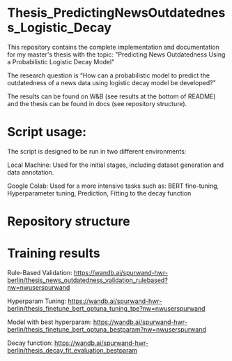 # Thesis_PredictingNewsOutdatedness_Logistic_Decay

This repository contains the complete implementation and documentation for my master's thesis with the topic: "Predicting News Outdatedness Using a Probabilistic Logistic Decay Model"

The research question is “How can a probabilistic model to predict the outdatedness of a news data using logistic decay model be developed?”

The results can be found on W&B (see results at the bottom of README) and the thesis can be found in docs (see repository structure).

# Script usage:

The script is designed to be run in two different environments:

Local Machine: Used for the initial stages, including dataset generation and data annotation.

Google Colab: Used for a more intensive tasks such as: BERT fine-tuning, Hyperparameter tuning, Prediction, Fitting to the decay function

# Repository structure


# Training results
Rule-Based Validation: https://wandb.ai/spurwand-hwr-berlin/thesis_news_outdatedness_validation_rulebased?nw=nwuserspurwand

Hyperparam Tuning: https://wandb.ai/spurwand-hwr-berlin/thesis_finetune_bert_optuna_tuning_tpe?nw=nwuserspurwand

Model with best hyperparam: https://wandb.ai/spurwand-hwr-berlin/thesis_finetune_bert_optuna_bestparam?nw=nwuserspurwand

Decay function: https://wandb.ai/spurwand-hwr-berlin/thesis_decay_fit_evaluation_bestparam
